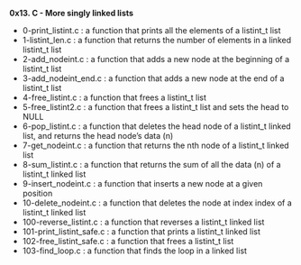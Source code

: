 **0x13. C - More singly linked lists**

* 0-print_listint.c : a function that prints all the elements of a listint_t list
* 1-listint_len.c : a function that returns the number of elements in a linked listint_t list
* 2-add_nodeint.c : a function that adds a new node at the beginning of a listint_t list
* 3-add_nodeint_end.c : a function that adds a new node at the end of a listint_t list
* 4-free_listint.c : a function that frees a listint_t list
* 5-free_listint2.c : a function that frees a listint_t list and sets the head to NULL
* 6-pop_listint.c : a function that deletes the head node of a listint_t linked list, and returns the head node’s data (n)
* 7-get_nodeint.c : a function that returns the nth node of a listint_t linked list
* 8-sum_listint.c : a function that returns the sum of all the data (n) of a listint_t linked list
* 9-insert_nodeint.c : a function that inserts a new node at a given position
* 10-delete_nodeint.c : a function that deletes the node at index index of a listint_t linked list
* 100-reverse_listint.c : a function that reverses a listint_t linked list
* 101-print_listint_safe.c : a function that prints a listint_t linked list
* 102-free_listint_safe.c : a function that frees a listint_t list
* 103-find_loop.c : a function that finds the loop in a linked list
